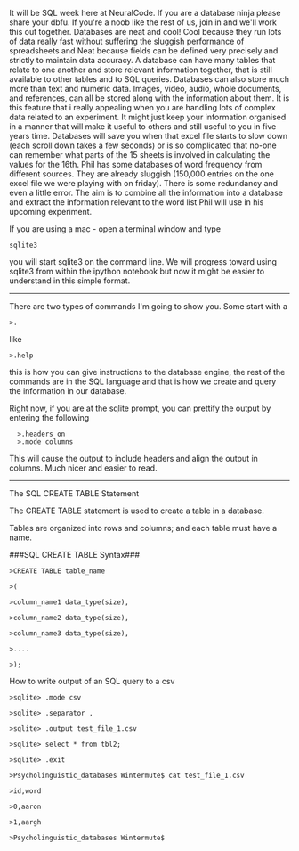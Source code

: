 It will be SQL week here at NeuralCode. If you are a database ninja please share your dbfu. If you're a noob like the rest of us, join in and we'll work this out together.
Databases are neat and cool! Cool because they run lots of data really fast without suffering the sluggish performance of spreadsheets and Neat because fields can be defined very precisely and strictly to maintain data accuracy. A database can have many tables that relate to one another and store relevant information together, that is still available to other tables and to SQL queries. Databases can also store much more than text and numeric data. Images, video, audio, whole documents, and references, can all be stored along with the information about them. It is this feature that i really appealing when you are handling lots of complex data related to an experiment. It might just keep your information organised in a manner that will make it useful to others and still useful to you in five years time.
Databases will save you when that excel file starts to slow down (each scroll down takes a few seconds) or is so complicated that no-one can remember what parts of the 15 sheets is involved in calculating the values for the 16th.
Phil has some databases of word frequency from different sources. They are already sluggish (150,000 entries on the one excel file we were playing with on friday). There is some redundancy and even a little error. The aim is to combine all the information into a database and extract the information relevant to the word list Phil will use in his upcoming experiment.

If you are using a mac - open a terminal window and type

	sqlite3

you will start sqlite3 on the command line. We will progress toward using sqlite3 from within the ipython notebook but now it might be easier to understand in this simple format.


-----------------------------------------
There are two types of commands I'm going to show you. Some start with a

	>.

like

	>.help

this is how you can give instructions to the database engine, the rest of the commands are in the SQL language and that is how we create and query the information in our database.

Right now, if you are at the sqlite prompt, you can prettify the output by entering the following

	  >.headers on
	  >.mode columns

This will cause the output to include headers and align the output in columns. Much nicer and easier to read.

-------------------------------------------
 


The SQL CREATE TABLE Statement

The CREATE TABLE statement is used to create a table in a database.

Tables are organized into rows and columns; and each table must have a name.

###SQL CREATE TABLE Syntax###

	>CREATE TABLE table_name

	>(

	>column_name1 data_type(size),

	>column_name2 data_type(size),

	>column_name3 data_type(size),

	>....

	>);


How to write output of an SQL query to a csv

	>sqlite> .mode csv
  
	>sqlite> .separator ,

	>sqlite> .output test_file_1.csv

	>sqlite> select * from tbl2;

	>sqlite> .exit

	>Psycholinguistic_databases Wintermute$ cat test_file_1.csv

	>id,word

	>0,aaron

	>1,aargh

	>Psycholinguistic_databases Wintermute$


